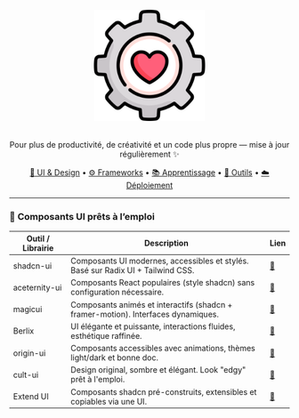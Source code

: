 <p align="center">
  <img width="200" src="./assets/logo.png" alt="logo toolbox">
</p>

<!-- <h1 align="center">Mon coffre à outils de dev</h1> -->
<p align="center">
<br>
  Pour plus de productivité, de créativité et un code plus propre — mise à jour régulièrement ✨
</p>
<p align="center">
  <a href="#-ui--design">🎨 UI & Design</a> •
  <a href="#-frameworks--librairies">⚙️ Frameworks</a> •
  <a href="#-apprentissage--références">📚 Apprentissage</a> •
  <a href="#-outils--productivité">🚀 Outils</a> •
  <a href="#-déploiement--plateformes">☁️ Déploiement</a>
</p>

---

### 🧩 **Composants UI prêts à l’emploi**

| Outil / Librairie	 | Description | Lien |
|-----|-------------|------|
| shadcn-ui | Composants UI modernes, accessibles et stylés. Basé sur Radix UI + Tailwind CSS. | [🔗](https://ui.shadcn.com) |
| aceternity-ui | Composants React populaires (style shadcn) sans configuration nécessaire. | [🔗](https://ui.aceternity.com) |
| magicui | Composants animés et interactifs (shadcn + framer-motion). Interfaces dynamiques. | [🔗](https://magicui.design) |
| Berlix | UI élégante et puissante, interactions fluides, esthétique raffinée. | [🔗](https://berlix.vercel.app/) |
| origin-ui | Composants accessibles avec animations, thèmes light/dark et bonne doc. | [🔗](https://originui.com/) |
| cult-ui | Design original, sombre et élégant. Look "edgy" prêt à l'emploi. | [🔗](https://www.cult-ui.com/) |
| Extend UI | Composants shadcn pré-construits, extensibles et copiables via une UI. | [🔗](https://www.extend-ui.com/) |